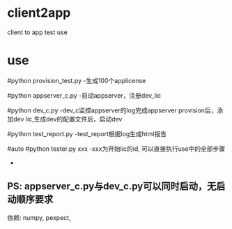 # client2app
client to app test use

# use
#python provision_test.py 
-生成100个applicense

#python appserver_c.py 
-启动appserver，注册dev_lic

#python dev_c.py 
-dev_c监控appserver的log完成appserver provision后，添加dev lic,生成dev的配置文件后，启动dev

#python test_report.py
-test_report根据log生成html报告


#auto 
#python tester.py xxx
-xxx为开始lic的id, 可以直接执行use中的全部步骤

-
PS:
appserver_c.py与dev_c.py可以同时启动，无启动顺序要求
-
依赖:
numpy, 
pexpect,
